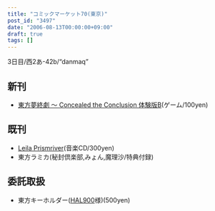 ```yaml
---
title: "コミックマーケット70(東京)"
post_id: "3497"
date: "2006-08-13T00:00:00+09:00"
draft: true
tags: []
---
```



3日目/西2あ-42b/“danmaq”

## 新刊



  * [東方夢終劇 ～ Concealed the Conclusion 体験版B](https://danmaq.com/!/thC/)(ゲーム/100yen)
## 既刊



  * [Leila Prismriver](https://danmaq.com/!/leila/)(音楽CD/300yen)
  * 東方ラミカ(秘封倶楽部,みょん,魔理沙/特典付録)
## 委託取扱



  * 東方キーホルダー([HAL900](http://hal900.gotdns.com/HAL900page/)様)(500yen)
